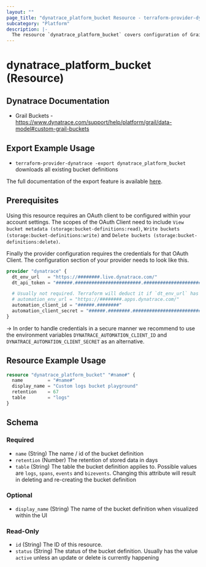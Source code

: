 ```yaml
---
layout: ""
page_title: "dynatrace_platform_bucket Resource - terraform-provider-dynatrace"
subcategory: "Platform"
description: |-
  The resource `dynatrace_platform_bucket` covers configuration of Grail Buckets
---
```


# dynatrace_platform_bucket (Resource)


## Dynatrace Documentation

- Grail Buckets - https://www.dynatrace.com/support/help/platform/grail/data-model#custom-grail-buckets

## Export Example Usage

- `terraform-provider-dynatrace -export dynatrace_platform_bucket` downloads all existing bucket definitions

The full documentation of the export feature is available [here](https://registry.terraform.io/providers/dynatrace-oss/dynatrace/latest/docs/guides/export-v2).

## Prerequisites

Using this resource requires an OAuth client to be configured within your account settings.
The scopes of the OAuth Client need to include `View bucket metadata (storage:bucket-definitions:read)`, `Write buckets (storage:bucket-definitions:write)` and `Delete buckets (storage:bucket-definitions:delete)`.

Finally the provider configuration requires the credentials for that OAuth Client.
The configuration section of your provider needs to look like this.
```terraform
provider "dynatrace" {
  dt_env_url   = "https://########.live.dynatrace.com/"  
  dt_api_token = "######.########################.################################################################"  

  # Usually not required. Terraform will deduct it if `dt_env_url` has been specified
  # automation_env_url = "https://########.apps.dynatrace.com/" 
  automation_client_id = "######.########"
  automation_client_secret = "######.########.################################################################"  
}
```
-> In order to handle credentials in a secure manner we recommend to use the environment variables `DYNATRACE_AUTOMATION_CLIENT_ID` and `DYNATRACE_AUTOMATION_CLIENT_SECRET` as an alternative.

## Resource Example Usage

```terraform
resource "dynatrace_platform_bucket" "#name#" {
  name         = "#name#"
  display_name = "Custom logs bucket playground"
  retention    = 67
  table        = "logs"
}
```


<!-- schema generated by tfplugindocs -->
## Schema

### Required

- `name` (String) The name / id of the bucket definition
- `retention` (Number) The retention of stored data in days
- `table` (String) The table the bucket definition applies to. Possible values are `logs`, `spans`,	`events` and `bizevents`. Changing this attribute will result in deleting and re-creating the bucket definition

### Optional

- `display_name` (String) The name of the bucket definition when visualized within the UI

### Read-Only

- `id` (String) The ID of this resource.
- `status` (String) The status of the bucket definition. Usually has the value `active` unless an update or delete is currently happening
